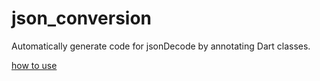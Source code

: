 # json_conversion

Automatically generate code for jsonDecode by annotating Dart classes.


[how to use](https://github.com/jiang111/json_conversion)






